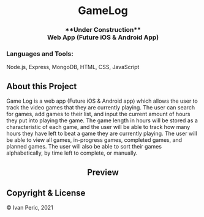 <h1 align="center">GameLog</h1>
<h3 align="center">**Under Construction**<br>Web App (Future iOS & Android App)</h3>


<h3 align="left">Languages and Tools:</h3>
<p align="left"> Node.js, Express, MongoDB, HTML, CSS, JavaScript</p>

<h2>About this Project</h2>
<p align="left">Game Log is a web app (Future iOS & Android app) which allows the user to track the video games that they are currently playing. The user can search for games, add games to their list, and input the current amount of hours they put into playing the game. The game length in hours will be stored as a characteristic of each game, and the user will be able to track how many hours they have left to beat a game they are currently playing. The user will be able to view all games, in-progress games, completed games, and planned games. The user will also be able to sort their games alphabetically, by time left to complete, or manually. </p>

<h2 align="center">Preview</h2>

<h2>Copyright & License</h2>
&copy Ivan Peric, 2021


